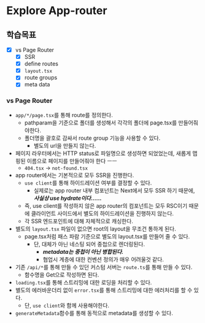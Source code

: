 # Explore App-router

## 학습목표

- [x] vs Page Router
  - [x] SSR
  - [x] define routes
  - [x] `layout.tsx`
  - [x] route groups
  - [x] meta data

### vs Page Router

- `app/*/page.tsx`를 통해 route를 정의한다.
  - pathparam을 기준으로 폴더를 생성해서 각각의 폴더에 page.tsx를 만들어줘야한다.
  - 폴더명을 괄호로 감싸서 route group 기능을 사용할 수 있다.
    - 별도의 url을 만들지 않는다.
- 페이지 라우터에서는 HTTP status로 파일명으로 생성하면 되었었는데, 새롭게 맵핑된 이름으로 페이지를 만들어줘야 한다 ㅡㅡ
  - `404.tsx` &rarr; `not-found.tsx`
- app router에서는 기본적으로 모두 SSR을 진행한다.
  - `use client`를 통해 하이드레이션 여부를 결정할 수 있다.
    - 실제로는 app router 내부 컴포넌트는 Next에서 모두 SSR 하기 때문에, **_사실상 use hydrate이다......_**
  - 즉, use client를 작성하지 않은 app router의 컴포넌트는 모두 RSC이기 때문에 클라이언트 사이드에서 별도의 하이드레이션을 진행하지 않는다.
  - 각 SSR 엔드포인트에 대해 자체적으로 캐싱한다.
- 별도의 `layout.tsx` 파일이 없으면 root의 layout을 무조건 통하게 된다.
  - page.tsx처럼 패스 파람 기준으로 별도의 layout.tsx를 만들어 줄 수 있다.
    - 단, 대체가 아닌 네스팅 되어 중첩으로 렌더링된다.
      - **_metadata는 중첩이 아닌 병합된다._**
      - 협업시 계층에 대한 컨벤션 정의가 매우 어려울것 같다.
- 기존 `/api/*`를 통해 만들 수 있던 커스텀 서버는 `route.ts`를 통해 만들 수 있다.
  - 함수명을 Get으로 작성하면 된다.
- `loading.tsx`를 통해 스트리밍에 대한 로딩을 처리할 수 있다.
- 별도의 에러바운더리 없이 `error.tsx`를 통해 스트리밍에 대한 에러처리를 할 수 있다.
  - 단, `use client`와 함께 사용해야한다.
- `generateMetadata`함수를 통해 동적으로 metadata를 생성할 수 있다.

